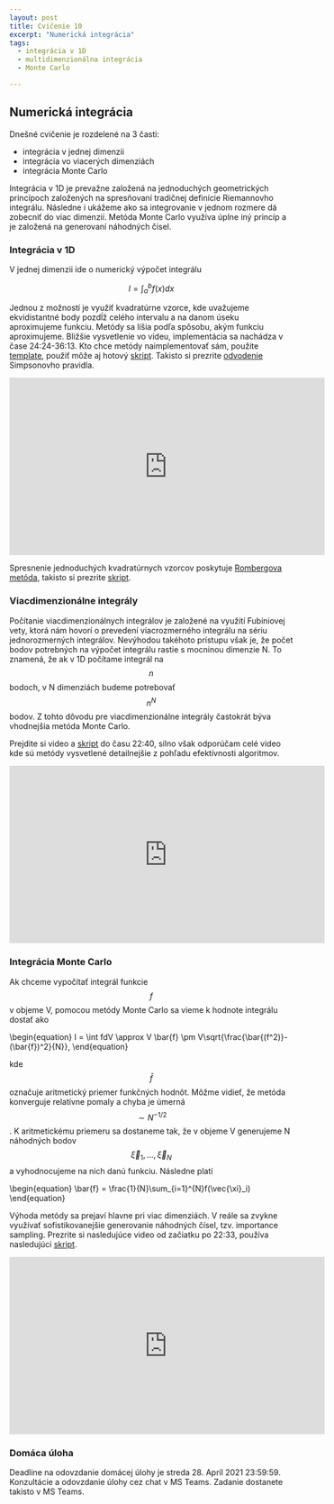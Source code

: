 ```yaml
---
layout: post
title: Cvičenie 10
excerpt: "Numerická integrácia"
tags:
  - integrácia v 1D
  - multidimenzionálna integrácia
  - Monte Carlo

---
```



## Numerická integrácia

Dnešné cvičenie je rozdelené na 3 časti:
  * integrácia v jednej dimenzii
  * integrácia vo viacerých dimenziách
  * integrácia Monte Carlo

Integrácia v 1D je prevažne založená na jednoduchých geometrických princípoch založených na spresňovaní tradičnej definície Riemannovho integrálu. Následne i ukážeme ako sa integrovanie v jednom rozmere dá zobecniť do viac dimenzií. Metóda Monte Carlo využíva úplne iný princíp a je založená na generovaní náhodných čísel.

### Integrácia v 1D

V jednej dimenzii ide o numerický výpočet integrálu

$$
I =	\int_{a}^b f(x) dx
$$

Jednou z možností je využiť kvadratúrne vzorce, kde uvažujeme ekvidistantné body pozdĺž celého intervalu a na danom úseku aproximujeme funkciu. Metódy sa líšia podľa spôsobu, akým funkciu aproximujeme. Bližšie vysvetlenie vo videu, implementácia sa nachádza v čase 24:24-36:13. Kto chce metódy naimplementovať sám, použite [template](http://babjarob.github.io/cv10/local_integrals.m), použiť môže aj hotový [skript](http://babjarob.github.io/cv10/local_integrals_author.m). Takisto si prezrite [odvodenie](http://babjarob.github.io/cv10/odvozeni_integrace_Lagrange.pdf) Simpsonovho pravidla.

<div class="embed-responsive embed-responsive-16by9">
<iframe width="560" height="315" src="https://www.youtube.com/embed/po1m34mcjAI" title="YouTube video player" frameborder="0" allow="accelerometer; autoplay; clipboard-write; encrypted-media; gyroscope; picture-in-picture" allowfullscreen></iframe>
</div>

Spresnenie jednoduchých kvadratúrnych vzorcov poskytuje [Rombergova metóda](http://babjarob.github.io/cv10/teorie_Rombergova_metoda.pdf), takisto si prezrite [skript](http://babjarob.github.io/cv10/romberg.m).

### Viacdimenzionálne integrály

Počítanie viacdimenzionálnych integrálov je založené na využití Fubiniovej vety, ktorá nám hovorí o prevedení viacrozmerného integrálu na sériu jednorozmerných integrálov. Nevýhodou takéhoto prístupu však je, že počet bodov potrebných na výpočet integrálu rastie s mocninou dimenzie N. To znamená, že ak v 1D počítame integrál na $$n$$ bodoch, v N dimenziách budeme potrebovať $$n^N$$ bodov. Z tohto dôvodu pre viacdimenzionálne integrály častokrát býva vhodnejšia metóda Monte Carlo.

Prejdite si video a [skript](http://babjarob.github.io/cv10/integrals_2D.m) do času 22:40, silno však odporúčam celé video kde sú metódy vysvetlené detailnejšie z pohľadu efektívnosti algoritmov. 

<div class="embed-responsive embed-responsive-16by9">
<iframe width="560" height="315" src="https://www.youtube.com/embed/2dFjhKRpEk0" title="YouTube video player" frameborder="0" allow="accelerometer; autoplay; clipboard-write; encrypted-media; gyroscope; picture-in-picture" allowfullscreen></iframe>
</div>
	
### Integrácia Monte Carlo

Ak chceme vypočítať integrál funkcie $$f$$ v objeme V, pomocou metódy Monte Carlo sa vieme k hodnote integrálu dostať ako

\begin{equation}
I = \int fdV \approx V \bar{f} \pm V\sqrt{\frac{\bar{(f^2)}-(\bar{f})^2}{N}},
\end{equation}

kde $$\bar{f}$$ označuje aritmetický priemer funkčných hodnôt. Môžme vidieť, že metóda konverguje relatívne pomaly a chyba je úmerná $$\sim N^{-1/2}$$. K aritmetickému priemeru sa dostaneme tak, že v objeme V generujeme N náhodných bodov $$\vec{\xi}_1,..., \vec{\xi}_N$$ a vyhodnocujeme na nich danú funkciu. Následne platí

\begin{equation}
\bar{f} = \frac{1}{N}\sum_{i=1}^{N}f(\vec{\xi}_i)
\end{equation}

Výhoda metódy sa prejaví hlavne pri viac dimenziách. V reále sa zvykne využívať sofistikovanejšie generovanie náhodných čísel, tzv. importance sampling. Prezrite si nasledujúce video od začiatku po 22:33, používa nasledujúci [skript](http://babjarob.github.io/cv10/MonteCarlo_author.m). 

<div class="embed-responsive embed-responsive-16by9">
<iframe width="560" height="315" src="https://www.youtube.com/embed/u7kuAx0DUxw" title="YouTube video player" frameborder="0" allow="accelerometer; autoplay; clipboard-write; encrypted-media; gyroscope; picture-in-picture" allowfullscreen></iframe>
</div>


### Domáca úloha

Deadline na odovzdanie domácej úlohy je streda 28. Apríl 2021 23:59:59. Konzultácie a odovzdanie úlohy cez chat v MS Teams. Zadanie dostanete takisto v MS Teams. 
